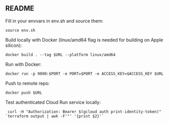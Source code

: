 README
-------------
Fill in your envvars in env.sh and source them:
```
source env.sh
```

Build locally with Docker (linux/amd64 flag is needed for building on Apple silicon):
```
docker build . --tag $URL --platform linux/amd64
```

Run with Docker:
```
docker run -p 9090:$PORT -e PORT=$PORT -e ACCESS_KEY=$ACCESS_KEY $URL
```

Push to remote repo:
```
docker push $URL
```

Test authenticated Cloud Run service locally:
```
 curl -H "Authorization: Bearer $(gcloud auth print-identity-token)" `terraform output | awk -F'"' '{print $2}'`
```
